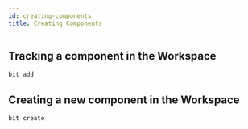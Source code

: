 ```yaml
---
id: creating-components
title: Creating Components
---
```


## 

## Tracking a component in the Workspace

```bash
bit add
```

## Creating a new component in the Workspace

```bash
bit create
```
